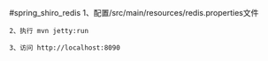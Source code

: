 #spring_shiro_redis
    1、配置/src/main/resources/redis.properties文件

    2、执行 mvn jetty:run

    3、访问 http://localhost:8090